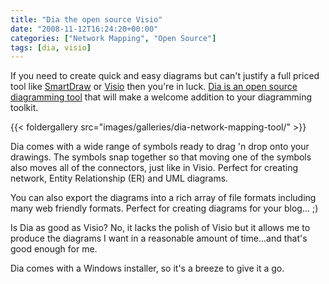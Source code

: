 ```yaml
---
title: "Dia the open source Visio"
date: "2008-11-12T16:24:20+00:00"
categories: ["Network Mapping", "Open Source"]
tags: [dia, visio]
---
```


If you need to create quick and easy diagrams but can't justify a full priced tool like <a href="http://www.smartdraw.com/">SmartDraw</a> or <a href="http://office.microsoft.com/visio">Visio</a> then you're in luck. <a href="http://projects.gnome.org//dia/">Dia is an open source diagramming tool</a> that will make a welcome addition to your diagramming toolkit.

{{< foldergallery src="images/galleries/dia-network-mapping-tool/" >}}

Dia comes with a wide range of symbols ready to drag 'n drop onto your drawings. The symbols snap together so that moving one of the symbols also moves all of the connectors, just like in Visio. Perfect for creating network, Entity Relationship (ER) and UML diagrams.

You can also export the diagrams into a rich array of file formats including many web friendly formats. Perfect for creating diagrams for your blog... ;)

Is Dia as good as Visio? No, it lacks the polish of Visio but it allows me to produce the diagrams I want in a reasonable amount of time...and that's good enough for me.

Dia comes with a Windows installer, so it's a breeze to give it a go.
